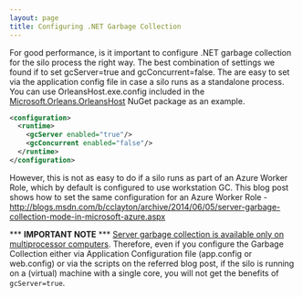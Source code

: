 ```yaml
---
layout: page
title: Configuring .NET Garbage Collection
---
```



For good performance, is it important to configure .NET garbage collection for the silo process the right way. The best combination of settings we found if to set gcServer=true and gcConcurrent=false. The are easy to set via the application config file in case a silo runs as a standalone process. You can use OrleansHost.exe.config included in the [Microsoft.Orleans.OrleansHost](https://www.nuget.org/packages/Microsoft.Orleans.OrleansHost/) NuGet package as an example.

``` xml
<configuration>
  <runtime>
    <gcServer enabled="true"/>
    <gcConcurrent enabled="false"/>
  </runtime>
</configuration>
```

However, this is not as easy to do if a silo runs as part of an Azure Worker Role, which by default is configured to use workstation GC. This blog post shows how to set the same configuration for an Azure Worker Role -  http://blogs.msdn.com/b/cclayton/archive/2014/06/05/server-garbage-collection-mode-in-microsoft-azure.aspx

*** **IMPORTANT NOTE** ***
[Server garbage collection is available only on multiprocessor computers](https://msdn.microsoft.com/en-us/library/system.runtime.gcsettings.isservergc(v=vs.110).aspx). Therefore, 
even if you configure the Garbage Collection either via Application Configuration file (app.config or web.config) or via the scripts on the referred blog post, if the silo is running on a (virtual) machine with a single core, you will not get the benefits of `gcServer=true`.
